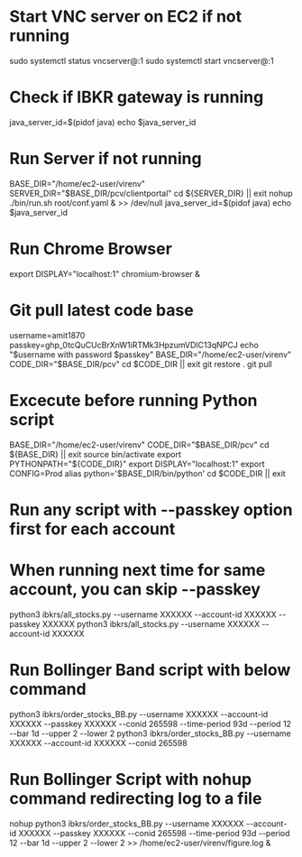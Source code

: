 # Start VNC server on EC2 if not running
sudo systemctl status vncserver@:1
sudo systemctl start vncserver@:1

# Check if IBKR gateway is running
java_server_id=$(pidof java)
echo $java_server_id

# Run Server if not running
BASE_DIR="/home/ec2-user/virenv"
SERVER_DIR="$BASE_DIR/pcv/clientportal"
cd ${SERVER_DIR} || exit
nohup ./bin/run.sh root/conf.yaml & >> /dev/null
java_server_id=$(pidof java)
echo $java_server_id

# Run Chrome Browser
export DISPLAY="localhost:1"
chromium-browser &

# Git pull latest code base
username=amit1870
passkey=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
echo "$username with password $passkey"
BASE_DIR="/home/ec2-user/virenv"
CODE_DIR="$BASE_DIR/pcv"
cd $CODE_DIR || exit
git restore .
git pull

# Excecute before running Python script
BASE_DIR="/home/ec2-user/virenv"
CODE_DIR="$BASE_DIR/pcv"
cd ${BASE_DIR} || exit
source bin/activate
export PYTHONPATH="${CODE_DIR}"
export DISPLAY="localhost:1"
export CONFIG=Prod
alias python='$BASE_DIR/bin/python'
cd $CODE_DIR || exit


# Run any script with --passkey option first for each account
# When running next time for same account, you can skip --passkey
python3 ibkrs/all_stocks.py --username XXXXXX --account-id XXXXXX --passkey XXXXXX
python3 ibkrs/all_stocks.py --username XXXXXX --account-id XXXXXX

# Run Bollinger Band script with below command
python3 ibkrs/order_stocks_BB.py --username XXXXXX --account-id XXXXXX --passkey XXXXXX --conid 265598 --time-period 93d --period 12 --bar 1d --upper 2 --lower 2
python3 ibkrs/order_stocks_BB.py --username XXXXXX --account-id XXXXXX --conid 265598

# Run Bollinger Script with nohup command redirecting log to a file
nohup python3 ibkrs/order_stocks_BB.py --username XXXXXX --account-id XXXXXX --passkey XXXXXX --conid 265598 --time-period 93d --period 12 --bar 1d --upper 2 --lower 2  >> /home/ec2-user/virenv/figure.log &